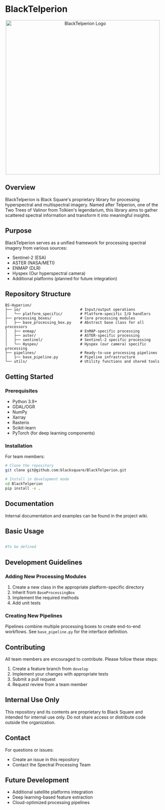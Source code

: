 # BlackTelperion

<p align="center">
  <img src="/home/paola/Qgis/BlackTelperion/BlackTelperion/images/BlackTelperion_Logo.png" alt="BlackTelperion Logo" width="500"/>
</p>

## Overview

BlackTelperion is Black Square's proprietary library for processing hyperspectral and multispectral imagery. Named after Telperion, one of the Two Trees of Valinor from Tolkien's legendarium, this library aims to gather scattered spectral information and transform it into meaningful insights.

## Purpose

BlackTelperion serves as a unified framework for processing spectral imagery from various sources:
- Sentinel-2 (ESA)
- ASTER (NASA/METI)
- ENMAP (DLR)
- Hyspex (Our hyperspectral camera)
- Additional platforms (planned for future integration)

## Repository Structure

```
BS-Hyperion/
├── io/                           # Input/output operations
│   └── platform_specific/        # Platform-specific I/O handlers
├── processing_boxes/             # Core processing modules
│   ├── base_processing_box.py    # Abstract base class for all processors
│   ├── enmap/                    # EnMAP-specific processing
│   ├── aster/                    # ASTER-specific processing
│   ├── sentinel/                 # Sentinel-2 specific processing
│   └── Hyspex/                   # Hyspex (our camera) specific processing
├── pipelines/                    # Ready-to-use processing pipelines
│   ├── base_pipeline.py          # Pipeline infrastructure
└── utils/                        # Utility functions and shared tools
```

## Getting Started

### Prerequisites

- Python 3.9+
- GDAL/OGR
- NumPy
- Xarray
- Rasterio
- Scikit-learn
- PyTorch (for deep learning components)

### Installation

For team members:

```bash
# Clone the repository
git clone git@github.com:blacksquare/BlackTelperion.git

# Install in development mode
cd BlackTelperion
pip install -e .
```

## Documentation

Internal documentation and examples can be found in the project wiki.

## Basic Usage

```python

#To be defined

```

## Development Guidelines

### Adding New Processing Modules

1. Create a new class in the appropriate platform-specific directory
2. Inherit from `BaseProcessingBox`
3. Implement the required methods
4. Add unit tests

### Creating New Pipelines

Pipelines combine multiple processing boxes to create end-to-end workflows. See `base_pipeline.py` for the interface definition.

## Contributing

All team members are encouraged to contribute. Please follow these steps:

1. Create a feature branch from `develop`
2. Implement your changes with appropriate tests
3. Submit a pull request
4. Request review from a team member

## Internal Use Only

This repository and its contents are proprietary to Black Square and intended for internal use only. Do not share access or distribute code outside the organization.

## Contact

For questions or issues:
- Create an issue in this repository
- Contact the Spectral Processing Team

## Future Development

- Additional satellite platforms integration
- Deep learning-based feature extraction
- Cloud-optimized processing pipelines
